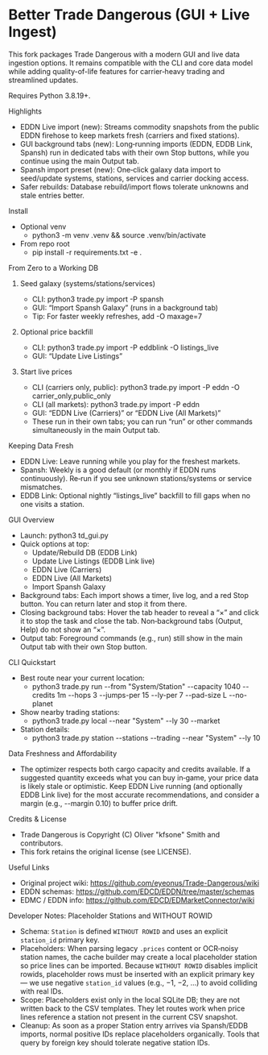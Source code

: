 Better Trade Dangerous (GUI + Live Ingest)
=========================================

This fork packages Trade Dangerous with a modern GUI and live data ingestion options. It remains compatible with the CLI and core data model while adding quality-of-life features for carrier‑heavy trading and streamlined updates.

Requires Python 3.8.19+.

Highlights
- EDDN Live import (new): Streams commodity snapshots from the public EDDN firehose to keep markets fresh (carriers and fixed stations).
- GUI background tabs (new): Long‑running imports (EDDN, EDDB Link, Spansh) run in dedicated tabs with their own Stop buttons, while you continue using the main Output tab.
- Spansh import preset (new): One‑click galaxy data import to seed/update systems, stations, services and carrier docking access.
- Safer rebuilds: Database rebuild/import flows tolerate unknowns and stale entries better.

Install
- Optional venv
  - python3 -m venv .venv && source .venv/bin/activate
- From repo root
  - pip install -r requirements.txt -e .

From Zero to a Working DB
1) Seed galaxy (systems/stations/services)
   - CLI: python3 trade.py import -P spansh
   - GUI: “Import Spansh Galaxy” (runs in a background tab)
   - Tip: For faster weekly refreshes, add -O maxage=7

2) Optional price backfill
   - CLI: python3 trade.py import -P eddblink -O listings_live
   - GUI: “Update Live Listings”

3) Start live prices
   - CLI (carriers only, public): python3 trade.py import -P eddn -O carrier_only,public_only
   - CLI (all markets): python3 trade.py import -P eddn
   - GUI: “EDDN Live (Carriers)” or “EDDN Live (All Markets)”
   - These run in their own tabs; you can run “run” or other commands simultaneously in the main Output tab.

Keeping Data Fresh
- EDDN Live: Leave running while you play for the freshest markets.
- Spansh: Weekly is a good default (or monthly if EDDN runs continuously). Re‑run if you see unknown stations/systems or service mismatches.
- EDDB Link: Optional nightly “listings_live” backfill to fill gaps when no one visits a station.

GUI Overview
- Launch: python3 td_gui.py
- Quick options at top:
  - Update/Rebuild DB (EDDB Link)
  - Update Live Listings (EDDB Link live)
  - EDDN Live (Carriers)
  - EDDN Live (All Markets)
  - Import Spansh Galaxy
- Background tabs: Each import shows a timer, live log, and a red Stop button. You can return later and stop it from there.
- Closing background tabs: Hover the tab header to reveal a “×” and click it to stop the task and close the tab. Non‑background tabs (Output, Help) do not show an “×”.
- Output tab: Foreground commands (e.g., run) still show in the main Output tab with their own Stop button.

CLI Quickstart
- Best route near your current location:
  - python3 trade.py run --from "System/Station" --capacity 1040 --credits 1m --hops 3 --jumps-per 15 --ly-per 7 --pad-size L --no-planet
- Show nearby trading stations:
  - python3 trade.py local --near "System" --ly 30 --market
- Station details:
  - python3 trade.py station --stations --trading --near "System" --ly 10

Data Freshness and Affordability
- The optimizer respects both cargo capacity and credits available. If a suggested quantity exceeds what you can buy in‑game, your price data is likely stale or optimistic. Keep EDDN Live running (and optionally EDDB Link live) for the most accurate recommendations, and consider a margin (e.g., --margin 0.10) to buffer price drift.

Credits & License
- Trade Dangerous is Copyright (C) Oliver "kfsone" Smith and contributors.
- This fork retains the original license (see LICENSE).

Useful Links
- Original project wiki: https://github.com/eyeonus/Trade-Dangerous/wiki
- EDDN schemas: https://github.com/EDCD/EDDN/tree/master/schemas
- EDMC / EDDN info: https://github.com/EDCD/EDMarketConnector/wiki

Developer Notes: Placeholder Stations and WITHOUT ROWID
- Schema: `Station` is defined `WITHOUT ROWID` and uses an explicit `station_id` primary key.
- Placeholders: When parsing legacy `.prices` content or OCR‑noisy station names, the cache builder may create a local placeholder station so price lines can be imported. Because `WITHOUT ROWID` disables implicit rowids, placeholder rows must be inserted with an explicit primary key — we use negative `station_id` values (e.g., −1, −2, …) to avoid colliding with real IDs.
- Scope: Placeholders exist only in the local SQLite DB; they are not written back to the CSV templates. They let routes work when price lines reference a station not present in the current CSV snapshot.
- Cleanup: As soon as a proper Station entry arrives via Spansh/EDDB imports, normal positive IDs replace placeholders organically. Tools that query by foreign key should tolerate negative station IDs.
